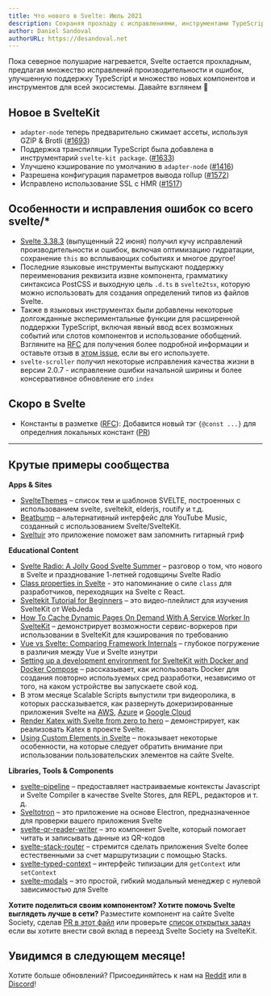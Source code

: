 ```yaml
---
title: Что нового в Svelte: Июль 2021
description: Сохраняя прохладу с исправлениями, инструментами TypeScript и тоннами новых функций
author: Daniel Sandoval
authorURL: https://desandoval.net
---
```


Пока северное полушарие нагревается, Svelte остается прохладным, предлагая множество исправлений производительности и ошибок, улучшенную поддержку TypeScript и множество новых компонентов и инструментов для всей экосистемы. Давайте взглянем 👀


## Новое в SvelteKit

- `adapter-node` теперь предварительно сжимает ассеты, используя GZIP & Brotli ([#1693](https://github.com/sveltejs/kit/pull/1693))
- Поддержка транспиляции TypeScript была добавлена ​​в инструментарий `svelte-kit package`. ([#1633](https://github.com/sveltejs/kit/pull/1633))
- Улучшено кэширование по умолчанию в `adapter-node` ([#1416](https://github.com/sveltejs/kit/pull/1416))
- Разрешена конфигурация параметров вывода rollup ([#1572](https://github.com/sveltejs/kit/pull/1572))
- Исправлено использование SSL с HMR ([#1517](https://github.com/sveltejs/kit/pull/1517))


## Особенности и исправления ошибок со всего svelte/*

- [Svelte 3.38.3](https://github.com/sveltejs/svelte/blob/master/CHANGELOG.md#3383) (выпущенный 22 июня) получил кучу исправлений производительности и ошибок, включая оптимизацию гидратации, сохранение `this` во всплывающих событиях и многое другое!
- Последние языковые инструменты выпускают поддержку переименования реквизита извне компонента, грамматику синтаксиса PostCSS и выходную цель `.d.ts` в `svelte2tsx`, которую можно использовать для создания определений типов из файлов Svelte.
- Также в языковых инструментах были добавлены некоторые долгожданные экспериментальные функции для расширенной поддержки TypeScript, включая явный ввод всех возможных событий или слотов компонентов и использование обобщений. Взгляните на [RFC](https://github.com/sveltejs/rfcs/pull/38) для получения более подробной информации и оставьте отзыв в [этом issue](https://github.com/sveltejs/language-tools/issues/442), если вы его используете.
- `svelte-scroller` получил некоторые исправления качества жизни в версии 2.0.7 - исправление ошибки начальной ширины и более консервативное обновление его `index`


## Скоро в Svelte

- Константы в разметке ([RFC](https://github.com/sveltejs/rfcs/blob/master/text/0000-markup-constants.md)): Добавится новый тэг `{@const ...}` для определния локальных констант ([PR](https://github.com/sveltejs/svelte/pull/6413))

---

## Крутые примеры сообщества

**Apps & Sites**
- [SvelteThemes](https://sveltethemes.dev/) – список тем и шаблонов SVELTE, построенных с использованием svelte, sveltekit, elderjs, routify и т.д.
- [Beatbump](https://github.com/snuffyDev/Beatbump) – альтернативный интерфейс для YouTube Music, созданный с использованием Svelte/SvelteKit.
- [Sveltuir](https://github.com/webspaceadam/sveltuir) это приложение поможет вам запомнить гитарный гриф


**Educational Content**
- [Svelte Radio: A Jolly Good Svelte Summer](https://share.transistor.fm/s/60880542) – разговор о том, что нового в Svelte и празднование 1-летней годовщины Svelte Radio
- [Class properties in Svelte](https://navillus.dev/blog/svelte-class-props) - это напоминание о силе `class` для разработчиков, переходящих на Svelte с React.
- [Sveltekit Tutorial for Beginners](https://www.youtube.com/playlist?list=PLm_Qt4aKpfKjf77S8UD79Ockhwp_699Ms) – это видео-плейлист для изучения SvelteKit от WebJeda
- [How To Cache Dynamic Pages On Demand With A Service Worker In SvelteKit](https://jochemvogel.medium.com/how-to-cache-dynamic-pages-on-demand-with-a-service-worker-in-sveltekit-4b4a7652583d) – демонстрирует возможности сервис-воркеров при использовании в SvelteKit для кэширования по требованию
- [Vue vs Svelte: Comparing Framework Internals](https://www.vuemastery.com/blog/vue-vs-svelte-comparing-framework-internals/) – глубокое погружение в различия между Vue и Svelte изнутри
- [Setting up a development environment for SvelteKit with Docker and Docker Compose](https://jenyus.web.app/blog/2021-05-30-setting-up-a-development-environment-for-sveltekit-with-docker-and-compose) – рассказывает, как использовать Docker для создания повторно используемых сред разработки, независимо от того, на каком устройстве вы запускаете свой код.
- В этом месяце Scalable Scripts выпустили три видеоролика, в которых рассказывается, как развернуть докеризированные приложения Svelte на [AWS](https://youtu.be/VOs2Od5jYOc), [Azure](https://youtu.be/gdg4ne_uDm8) и [Google Cloud](https://youtu.be/_-uBb61Tikw)
- [Render Katex with Svelte from zero to hero](https://www.youtube.com/watch?v=euowJs9CblA) – демонстрирует, как реализовать Katex в проекте Svelte.
- [Using Custom Elements in Svelte](https://css-tricks.com/using-custom-elements-in-svelte/) – показывает некоторые особенности, на которые следует обратить внимание при использовании пользовательских элементов на сайте Svelte.


**Libraries, Tools & Components**
- [svelte-pipeline](https://github.com/novacbn/svelte-pipeline) – предоставляет настраиваемые контексты Javascript и Svelte Compiler в качестве Svelte Stores, для REPL, редакторов и т. д.
- [Sveltotron](https://github.com/Salemmous/sveltotron) – это приложение на основе Electron, предназначенное для проверки вашего приложения Svelte
- [svelte-qr-reader-writer](https://github.com/pleasemarkdarkly/svelte-qr-reader-writer) – это компонент Svelte, который помогает читать и записывать данные из QR-кодов
- [svelte-stack-router](https://www.npmjs.com/package/svelte-stack-router) – стремится сделать приложения Svelte более естественными за счет маршрутизации с помощью Stacks.
- [svelte-typed-context](https://www.npmjs.com/package/svelte-typed-context) – интерфейс типизации для `getContext` или `setContext`
- [svelte-modals](https://svelte-modals.mattjennings.io/) – это простой, гибкий модальный менеджер с нулевой зависимостью для Svelte


**Хотите поделиться своим компонентом? Хотите помочь Svelte выглядеть лучше в сети?** Разместите компонент на сайте Svelte Society, сделав [PR в этот файл](https://github.com/svelte-society/sveltesociety-2021/blob/main/src/routes/components/components.json) или проверьте [список открытых задач](https://github.com/svelte-society/sveltesociety-2021/issues) если вы хотите внести свой вклад в переезд Svelte Society на SvelteKit.


## Увидимся в следующем месяце!

Хотите больше обновлений? Присоединяйтесь к нам на [Reddit](https://www.reddit.com/r/sveltejs/) или в [Discord](https://discord.com/invite/yy75DKs)!